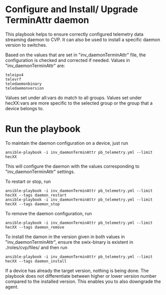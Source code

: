 # Configure and Install/ Upgrade TerminAttr daemon

This playbook helps to ensure correctly configured telemetry data streaming daemon to CVP. It can also be used to install a specific daemon version to switches.

Based on the values that are set in "inv_daemonTerminAttr" file, the configuration is checked and corrected if needed.
Values in "inv_daemonTerminAttr" are:

    teleipv4
    televrf
    teledaemonbinary
    teledaemonversion

Values set under all:vars do match to all groups. Values set under hecXX:vars are more specific to the selected group or the group that a device belongs to.

# Run the playbook

To maintain the daemon configuration on a device, just run

    ansible-playbook -i inv_daemonTerminAttr pb_telemetry.yml --limit hecXX

This will configure the daemon with the values corresponding to "inv_daemonTerminAttr" settings.

To restart or stop, run

    ansible-playbook -i inv_daemonTerminAttr pb_telemetry.yml --limit hecXX --tags daemon_restart
    ansible-playbook -i inv_daemonTerminAttr pb_telemetry.yml --limit hecXX --tags daemon_stop

To remove the daemon configuration, run

    ansible-playbook -i inv_daemonTerminAttr pb_telemetry.yml --limit hecXX --tags daemon_remove

To install the damon in the version given in both values in "inv_daemonTerminAttr", ensure the swix-binary is existent in ./roles/cvp/files/ and then run

    ansible-playbook -i inv_daemonTerminAttr pb_telemetry.yml --limit hecXX --tags daemon_install

If a device has already the target version, nothing is being done. The playbook does not differentiate between higher or lower version number compared to the installed version. This enables you to also downgrade the agent.
